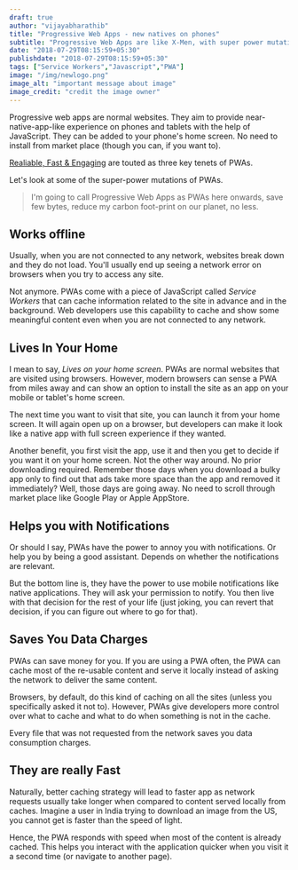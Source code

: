 ```yaml
---
draft: true
author: "vijayabharathib"
title: "Progressive Web Apps - new natives on phones"
subtitle: "Progressive Web Apps are like X-Men, with super power mutations who are just like any other web apps."
date: "2018-07-29T08:15:59+05:30"
publishdate: "2018-07-29T08:15:59+05:30"
tags: ["Service Workers","Javascript","PWA"]
image: "/img/newlogo.png"
image_alt: "important message about image"
image_credit: "credit the image owner"
---
```


Progressive web apps are normal websites. They aim to provide near-native-app-like experience on phones and tablets with the help of JavaScript. They can be added to your phone's home screen. No need to install from market place (though you can, if you want to).

[Realiable, Fast & Engaging](https://developers.google.com/web/progressive-web-apps/) are touted as three key tenets of PWAs.

Let's look at some of the super-power mutations of PWAs.

>I'm going to call Progressive Web Apps as PWAs here onwards, save few bytes, reduce my carbon foot-print on our planet, no less.

## Works offline

Usually, when you are not connected to any network, websites break down and they do not load. You'll usually end up seeing a network error on browsers when you try to access any site.

Not anymore. PWAs come with a piece of JavaScript called *Service Workers* that can cache information related to the site in advance and in the background. Web developers use this capability to cache and show some meaningful content even when you are not connected to any network. 

## Lives In Your Home 
I mean to say, *Lives on your home screen*. PWAs are normal websites that are visited using browsers. However, modern browsers can sense a PWA from miles away and can show an option to install the site as an app on your mobile or tablet's home screen.

The next time you want to visit that site, you can launch it from your home screen. It will again open up on a browser, but developers can make it look like a native app with full screen experience if they wanted.

Another benefit, you first visit the app, use it and then you get to decide if you want it on your home screen. Not the other way around. No prior downloading required. Remember those days when you download a bulky app only to find out that ads take more space than the app and removed it immediately? Well, those days are going away. No need to scroll through market place like Google Play or Apple AppStore.

## Helps you with Notifications

Or should I say, PWAs have the power to annoy you with notifications. Or help you by being a good assistant. Depends on whether the notifications are relevant.

But the bottom line is, they have the power to use mobile notifications like native applications. They will ask your permission to notify. You then live with that decision for the rest of your life (just joking, you can revert that decision, if you can figure out where to go for that).

## Saves You Data Charges

PWAs can save money for you. If you are using a PWA often, the PWA can cache most of the re-usable content and serve it locally instead of asking the network to deliver the same content.

Browsers, by default, do this kind of caching on all the sites (unless you specifically asked it not to). However, PWAs give developers more control over what to cache and what to do when something is not in the cache.

Every file that was not requested from the network saves you data consumption charges.

## They are really Fast

Naturally, better caching strategy will lead to faster app as network requests usually take longer when compared to content served locally from caches. Imagine a user in India trying to download an image from the US, you cannot get is faster than the speed of light.

Hence, the PWA responds with speed when most of the content is already cached. This helps you interact with the application quicker when you visit it a second time (or navigate to another page). 

